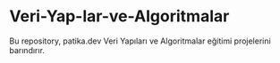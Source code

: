 # Veri-Yap-lar-ve-Algoritmalar
Bu repository, patika.dev Veri Yapıları ve Algoritmalar eğitimi projelerini barındırır.

